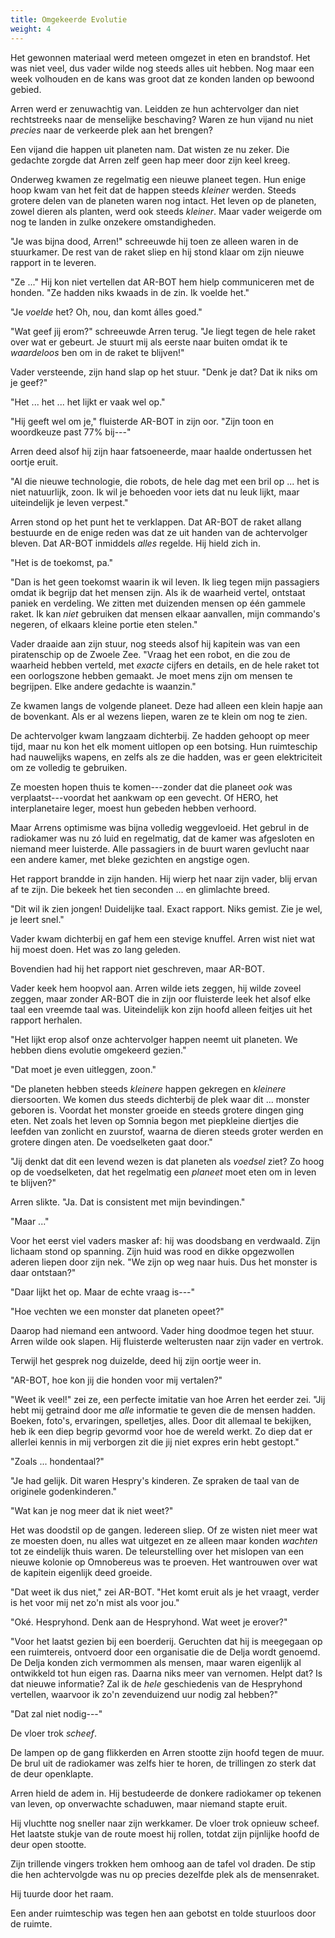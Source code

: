 ```yaml
---
title: Omgekeerde Evolutie
weight: 4
---
```

Het gewonnen materiaal werd meteen omgezet in eten en brandstof. Het was niet veel, dus vader wilde nog steeds alles uit hebben. Nog maar een week volhouden en de kans was groot dat ze konden landen op bewoond gebied. 

Arren werd er zenuwachtig van. Leidden ze hun achtervolger dan niet rechtstreeks naar de menselijke beschaving? Waren ze hun vijand nu niet _precies_ naar de verkeerde plek aan het brengen?

Een vijand die happen uit planeten nam. Dat wisten ze nu zeker. Die gedachte zorgde dat Arren zelf geen hap meer door zijn keel kreeg.

Onderweg kwamen ze regelmatig een nieuwe planeet tegen. Hun enige hoop kwam van het feit dat de happen steeds _kleiner_ werden. Steeds grotere delen van de planeten waren nog intact. Het leven op de planeten, zowel dieren als planten, werd ook steeds _kleiner_. Maar vader weigerde om nog te landen in zulke onzekere omstandigheden.

"Je was bijna dood, Arren!" schreeuwde hij toen ze alleen waren in de stuurkamer. De rest van de raket sliep en hij stond klaar om zijn nieuwe rapport in te leveren.

"Ze ..." Hij kon niet vertellen dat AR-BOT hem hielp communiceren met de honden. "Ze hadden niks kwaads in de zin. Ik voelde het."

"Je _voelde_ het? Oh, nou, dan komt álles goed."

"Wat geef jij erom?" schreeuwde Arren terug. "Je liegt tegen de hele raket over wat er gebeurt. Je stuurt mij als eerste naar buiten omdat ik te _waardeloos_ ben om in de raket te blijven!"

Vader versteende, zijn hand slap op het stuur. "Denk je dat? Dat ik niks om je geef?"

"Het ... het ... het lijkt er vaak wel op."

"Hij geeft wel om je," fluisterde AR-BOT in zijn oor. "Zijn toon en woordkeuze past 77% bij---" 

Arren deed alsof hij zijn haar fatsoeneerde, maar haalde ondertussen het oortje eruit.

"Al die nieuwe technologie, die robots, de hele dag met een bril op ... het is niet natuurlijk, zoon. Ik wil je behoeden voor iets dat nu leuk lijkt, maar uiteindelijk je leven verpest."

Arren stond op het punt het te verklappen. Dat AR-BOT de raket allang bestuurde en de enige reden was dat ze uit handen van de achtervolger bleven. Dat AR-BOT inmiddels _alles_ regelde. Hij hield zich in. 

"Het is de toekomst, pa."

"Dan is het geen toekomst waarin ik wil leven. Ik lieg tegen mijn passagiers omdat ik begrijp dat het mensen zijn. Als ik de waarheid vertel, ontstaat paniek en verdeling. We zitten met duizenden mensen op één gammele raket. Ik kan _niet_ gebruiken dat mensen elkaar aanvallen, mijn commando's negeren, of elkaars kleine portie eten stelen."

Vader draaide aan zijn stuur, nog steeds alsof hij kapitein was van een piratenschip op de Zwoele Zee. "Vraag het een robot, en die zou de waarheid hebben verteld, met _exacte_ cijfers en details, en de hele raket tot een oorlogszone hebben gemaakt. Je moet mens zijn om mensen te begrijpen. Elke andere gedachte is waanzin."

Ze kwamen langs de volgende planeet. Deze had alleen een klein hapje aan de bovenkant. Als er al wezens liepen, waren ze te klein om nog te zien. 

De achtervolger kwam langzaam dichterbij. Ze hadden gehoopt op meer tijd, maar nu kon het elk moment uitlopen op een botsing. Hun ruimteschip had nauwelijks wapens, en zelfs als ze die hadden, was er geen elektriciteit om ze volledig te gebruiken.

Ze moesten hopen thuis te komen---zonder dat die planeet _ook_ was verplaatst---voordat het aankwam op een gevecht. Of HERO, het interplanetaire leger, moest hun gebeden hebben verhoord.

Maar Arrens optimisme was bijna volledig weggevloeid. Het gebrul in de radiokamer was nu zó luid en regelmatig, dat de kamer was afgesloten en niemand meer luisterde. Alle passagiers in de buurt waren gevlucht naar een andere kamer, met bleke gezichten en angstige ogen.

Het rapport brandde in zijn handen. Hij wierp het naar zijn vader, blij ervan af te zijn. Die bekeek het tien seconden ... en glimlachte breed.

"Dit wil ik zien jongen! Duidelijke taal. Exact rapport. Niks gemist. Zie je wel, je leert snel."

Vader kwam dichterbij en gaf hem een stevige knuffel. Arren wist niet wat hij moest doen. Het was zo lang geleden.

Bovendien had hij het rapport niet geschreven, maar AR-BOT.

Vader keek hem hoopvol aan. Arren wilde iets zeggen, hij wilde zoveel zeggen, maar zonder AR-BOT die in zijn oor fluisterde leek het alsof elke taal een vreemde taal was. Uiteindelijk kon zijn hoofd alleen feitjes uit het rapport herhalen.

"Het lijkt erop alsof onze achtervolger happen neemt uit planeten. We hebben diens evolutie omgekeerd gezien."

"Dat moet je even uitleggen, zoon."

"De planeten hebben steeds _kleinere_ happen gekregen en _kleinere_ diersoorten. We komen dus steeds dichterbij de plek waar dit ... monster geboren is. Voordat het monster groeide en steeds grotere dingen ging eten. Net zoals het leven op Somnia begon met piepkleine diertjes die leefden van zonlicht en zuurstof, waarna de dieren steeds groter werden en grotere dingen aten. De voedselketen gaat door."

"Jij denkt dat dit een levend wezen is dat planeten als _voedsel_ ziet? Zo hoog op de voedselketen, dat het regelmatig een _planeet_ moet eten om in leven te blijven?"

Arren slikte. "Ja. Dat is consistent met mijn bevindingen."

"Maar ..." 

Voor het eerst viel vaders masker af: hij was doodsbang en verdwaald. Zijn lichaam stond op spanning. Zijn huid was rood en dikke opgezwollen aderen liepen door zijn nek. "We zijn op weg naar huis. Dus het monster is daar ontstaan?"

"Daar lijkt het op. Maar de echte vraag is---"

"Hoe vechten we een monster dat planeten opeet?" 

Daarop had niemand een antwoord. Vader hing doodmoe tegen het stuur. Arren wilde ook slapen. Hij fluisterde welterusten naar zijn vader en vertrok. 

Terwijl het gesprek nog duizelde, deed hij zijn oortje weer in.

"AR-BOT, hoe kon jij die honden voor mij vertalen?"

"Weet ik veel!" zei ze, een perfecte imitatie van hoe Arren het eerder zei. "Jij hebt mij getraind door me _alle_ informatie te geven die de mensen hadden. Boeken, foto's, ervaringen, spelletjes, alles. Door dit allemaal te bekijken, heb ik een diep begrip gevormd voor hoe de wereld werkt. Zo diep dat er allerlei kennis in mij verborgen zit die jij niet expres erin hebt gestopt."

"Zoals ... hondentaal?"

"Je had gelijk. Dit waren Hespry's kinderen. Ze spraken de taal van de originele godenkinderen."

"Wat kan je nog meer dat ik niet weet?" 

Het was doodstil op de gangen. Iedereen sliep. Of ze wisten niet meer wat ze moesten doen, nu alles wat uitgezet en ze alleen maar konden _wachten_ tot ze eindelijk thuis waren. De teleurstelling over het mislopen van een nieuwe kolonie op Omnobereus was te proeven. Het wantrouwen over wat de kapitein eigenlijk deed groeide.

"Dat weet ik dus niet," zei AR-BOT. "Het komt eruit als je het vraagt, verder is het voor mij net zo'n mist als voor jou."

"Oké. Hespryhond. Denk aan de Hespryhond. Wat weet je erover?"

"Voor het laatst gezien bij een boerderij. Geruchten dat hij is meegegaan op een ruimtereis, ontvoerd door een organisatie die de Delja wordt genoemd. De Delja konden zich vermommen als mensen, maar waren eigenlijk al ontwikkeld tot hun eigen ras. Daarna niks meer van vernomen. Helpt dat? Is dat nieuwe informatie? Zal ik de _hele_ geschiedenis van de Hespryhond vertellen, waarvoor ik zo'n zevenduizend uur nodig zal hebben?"

"Dat zal niet nodig---"

De vloer trok _scheef_. 

De lampen op de gang flikkerden en Arren stootte zijn hoofd tegen de muur. De brul uit de radiokamer was zelfs hier te horen, de trillingen zo sterk dat de deur openklapte. 

Arren hield de adem in. Hij bestudeerde de donkere radiokamer op tekenen van leven, op onverwachte schaduwen, maar niemand stapte eruit.

Hij vluchtte nog sneller naar zijn werkkamer. De vloer trok opnieuw scheef. Het laatste stukje van de route moest hij rollen, totdat zijn pijnlijke hoofd de deur open stootte.

Zijn trillende vingers trokken hem omhoog aan de tafel vol draden. De stip die hen achtervolgde was nu op precies dezelfde plek als de mensenraket. 

Hij tuurde door het raam.

Een ander ruimteschip was tegen hen aan gebotst en tolde stuurloos door de ruimte.